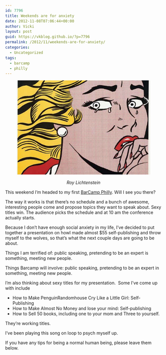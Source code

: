 ```yaml
---
id: 7796
title: Weekends are for anxiety
date: 2012-11-08T07:06:44+00:00
author: Vicki
layout: post
guid: https://vkblog.github.io/?p=7796
permalink: /2012/11/weekends-are-for-anxiety/
categories:
  - Uncategorized
tags:
  - barcamp
  - philly
---
```

<p style="text-align: center;">
  <a href="https://raw.githubusercontent.com/vkblog/vkblog.github.io/master/public/img/2012/11/roy-lichtenstein-pop-prints-crying-girl.jpeg"><img class="aligncenter  wp-image-7797" title="roy-lichtenstein-pop-prints-crying-girl" src="https://raw.githubusercontent.com/vkblog/vkblog.github.io/master/public/img/2012/11/roy-lichtenstein-pop-prints-crying-girl-1024x720.jpeg" alt="" width="430" height="302" /></a>
</p>

<p style="text-align: center;">
  <em>Roy Lichtenstein</em>
</p>

This weekend I&#8217;m headed to my first <a href="http://2012.barcampphilly.org/whos-coming/vicki-boykis-data-wrangler-writer/" target="_blank">BarCamp Philly</a>. Will I see you there?

The way it works is that there&#8217;s no schedule and a bunch of awesome, interesting people come and propose topics they want to speak about. Sexy titles win. The audience picks the schedule and at 10 am the conference actually starts.

Because I don&#8217;t have enough social anxiety in my life, I&#8217;ve decided to put together a presentation on howI made almost $55 self-publishing and throw myself to the wolves, so that&#8217;s what the next couple days are going to be about.

Things I am terrified of: public speaking, pretending to be an expert is something, meeting new people.

Things Barcamp will involve: public speaking, pretending to be an expert in something, meeting new people.

I&#8217;m also thinking about sexy titles for my presentation.  Some I&#8217;ve come up with include

  * How to Make PenguinRandomhouse Cry Like a Little Girl: Self-Publishing
  * How to Make Almost No Money and lose your mind: Self-publishing
  * How to Sell 50 books, including one to your mom and Three to yourself.

<div>
  They&#8217;re working titles.
</div>

I&#8217;ve been playing this song on loop to psych myself up.



If you have any tips for being a normal human being, please leave them below.